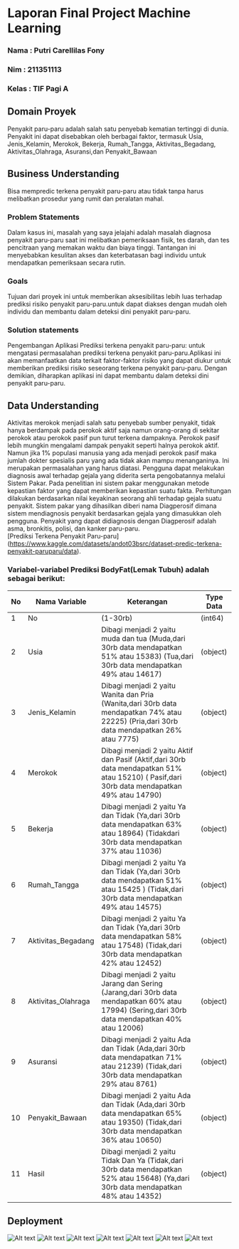 # Laporan Final Project Machine Learning

### Nama : Putri Carellilas Fony

### Nim : 211351113

### Kelas : TIF Pagi A

## Domain Proyek

Penyakit paru-paru adalah salah satu penyebab kematian tertinggi di dunia. Penyakit ini dapat disebabkan oleh berbagai faktor, termasuk Usia, Jenis_Kelamin, Merokok, Bekerja, Rumah_Tangga, Aktivitas_Begadang, Aktivitas_Olahraga, Asuransi,dan Penyakit_Bawaan

## Business Understanding

Bisa mempredic terkena penyakit paru-paru atau tidak tanpa harus melibatkan prosedur yang rumit dan peralatan mahal. 

### Problem Statements

Dalam kasus ini, masalah yang saya jelajahi adalah masalah diagnosa penyakit paru-paru saat ini melibatkan pemeriksaan fisik, tes darah, dan tes pencitraan yang memakan waktu dan biaya tinggi. Tantangan ini menyebabkan kesulitan akses dan keterbatasan bagi individu untuk mendapatkan pemeriksaan secara rutin.

### Goals

Tujuan dari proyek ini untuk memberikan aksesibilitas lebih luas terhadap prediksi risiko penyakit paru-paru.untuk dapat diakses dengan mudah oleh individu dan membantu dalam deteksi dini penyakit paru-paru.

### Solution statements

Pengembangan Aplikasi Prediksi terkena penyakit paru-paru: untuk mengatasi permasalahan prediksi terkena penyakit paru-paru.Aplikasi ini akan memanfaatkan data terkait faktor-faktor risiko yang dapat diukur untuk memberikan prediksi risiko seseorang terkena penyakit paru-paru. Dengan demikian, diharapkan aplikasi ini dapat membantu dalam deteksi dini penyakit paru-paru.

## Data Understanding

Aktivitas merokok menjadi salah satu penyebab sumber penyakit, tidak hanya berdampak pada perokok aktif saja namun orang-orang di sekitar perokok atau perokok pasif pun turut terkena dampaknya. Perokok pasif lebih mungkin mengalami dampak penyakit seperti halnya perokok aktif. Namun jika 1% populasi manusia yang ada menjadi perokok pasif maka jumlah
dokter spesialis paru yang ada tidak akan mampu menanganinya. Ini merupakan permasalahan yang harus diatasi. Pengguna dapat melakukan diagnosis awal terhadap gejala yang diderita serta pengobatannya melalui Sistem Pakar. Pada penelitian ini sistem pakar menggunakan metode kepastian faktor yang dapat memberikan kepastian suatu fakta. Perhitungan dilakukan berdasarkan nilai keyakinan seorang ahli terhadap gejala suatu penyakit. Sistem pakar yang dihasilkan diberi nama Diagperosif dimana sistem mendiagnosis penyakit berdasarkan gejala yang dimasukkan oleh pengguna. Penyakit yang dapat didiagnosis dengan Diagperosif adalah asma, bronkitis, polisi, dan kanker paru-paru.
<br>[Prediksi Terkena Penyakit Paru-paru] (https://www.kaggle.com/datasets/andot03bsrc/dataset-predic-terkena-penyakit-paruparu/data).</br>

### Variabel-variabel  Prediksi BodyFat(Lemak Tubuh) adalah sebagai berikut:
| No | Nama Variable    | Keterangan |Type Data|
|----|------------------|-----------|------------|
|1| No | (1-30rb)|(int64)|
|2| Usia |  Dibagi menjadi 2 yaitu muda dan tua (Muda,dari 30rb data mendapatkan 51% atau 15383) (Tua,dari 30rb data mendapatkan 49% atau 14617) |(object)
|3| Jenis_Kelamin | Dibagi menjadi 2 yaitu Wanita dan Pria (Wanita,dari 30rb data mendapatkan 74% atau 22225) (Pria,dari 30rb data mendapatkan 26% atau 7775) |(object)
|4| Merokok | Dibagi menjadi 2 yaitu Aktif dan Pasif (Aktif,dari 30rb data mendapatkan 51% atau 15210) ( Pasif,dari 30rb data mendapatkan 49% atau 14790)| (object)
|5| Bekerja | Dibagi menjadi 2 yaitu Ya dan Tidak (Ya,dari 30rb data mendapatkan 63% atau 18964) (Tidakdari 30rb data mendapatkan 37% atau 11036) |(object)
|6| Rumah_Tangga | Dibagi menjadi 2 yaitu Ya dan Tidak (Ya,dari 30rb data mendapatkan 51% atau 15425 ) (Tidak,dari 30rb data mendapatkan  49% atau 14575)| (object)
|7| Aktivitas_Begadang | Dibagi menjadi 2 yaitu Ya dan Tidak (Ya,dari 30rb data mendapatkan 58% atau 17548) (Tidak,dari 30rb data mendapatkan 42% atau 12452)| (object)
|8| Aktivitas_Olahraga | Dibagi menjadi 2 yaitu Jarang dan Sering (Jarang,dari 30rb data mendapatkan 60% atau 17994) (Sering,dari 30rb data mendapatkan 40% atau 12006)| (object)
|9| Asuransi | Dibagi menjadi 2 yaitu Ada dan Tidak (Ada,dari 30rb data mendapatkan 71% atau 21239) (Tidak,dari 30rb data mendapatkan 29% atau 8761)| (object)
|10| Penyakit_Bawaan | Dibagi menjadi 2 yaitu Ada dan Tidak (Ada,dari 30rb data mendapatkan 65% atau 19350) (Tidak,dari 30rb data mendapatkan 36% atau 10650)| (object)
|11| Hasil | Dibagi menjadi 2 yaitu Tidak Dan Ya (Tidak,dari 30rb data mendapatkan 52% atau 15648) (Ya,dari 30rb data mendapatkan 48% atau 14352)|  (object)

## Deployment

![Alt text](A1.jpeg)
![Alt text](A2.jpeg)
![Alt text](A3.jpeg)
![Alt text](A4.jpeg)
![Alt text](A5.jpeg)
![Alt text](A6.jpeg)
![Alt text](A7.jpeg)
